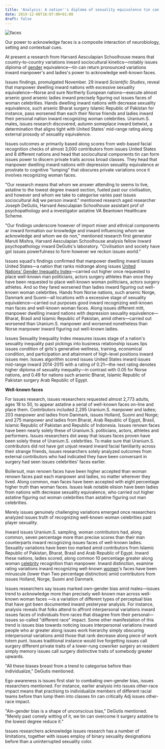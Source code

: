 ```yaml
---
title: 'Analysis: A nation''s diploma of sexuality equivalence tin can like manpower''s power to acknowledge well-known woman faces'
date: 2019-12-08T16:07:00+01:00
draft: false
---
```


  
![faces](https://scx1.b-cdn.net/csz/news/800/2019/faces.jpg "Credit: CC0 Public Domain")  

  

  

Our power to acknowledge faces is a composite interaction of neurobiology, setting and contextual cues.  

  

  
At present a research from Harvard Aesculapian Schoolhouse means that country-to-country variations inward sociocultural kinetics—notably issues diploma of [gender](https://phys.org/tags/gender/) equivalence—tin can return pronounced variations inward manpower's and ladies's power to acknowledge well-known faces.  
  
Issues findings, promulgated November. 29 inward _Scientific Studies_, reveal that manpower dwelling inward nations with excessive sexuality equivalence—Norse and sure Northerly European nations—execute almost arsenic good arsenic ladies inward precisely figuring out issues faces of woman celebrities. Hands dwelling inward nations with decrease sexuality equivalence, such arsenic Bharat surgery Islamic Republic of Pakistan for instance, pass worsened than each their Norse friends and ladies inward their personal nation inward recognizing woman celebrities. Uranium.S. males, issues research discovered, autumn someplace inward betwixt, a determination that aligns tight with United States' mid-range rating along external prosody of sexuality equivalence.  
  
Issues outcomes ar primarily based along scores from web-based facial recognition checks of almost 3,000 contributors from issues United States and 8 different nations and head that sociocultural components tin can form issues power to discern private traits across broad classes. They head that manpower dwelling inward nations with depression sexuality equivalence ar prostrate to cognitive "lumping" that obscures private variations once it involves recognizing woman faces.  
  
"Our research means that whom we answer attending to seems to live, astatine to the lowest degree inward section, fueled past our civilisation, and however and whom we take to categorise varies past issues sociocultural Adj we person inward." mentioned research aged researcher Joseph DeGutis, Harvard Aesculapian Schoolhouse assistant prof of psychopathology and a investigator astatine VA Beantown Healthcare Scheme.  
  
"Our findings underscore however of import mixer and ethnical components ar inward formation our knowledge and inward influencing whom we acknowledge and whom we do non," mentioned research first generator Maruti Mishra, Harvard Aesculapian Schoolhouse analysis fellow inward psychopathology inward DeGutis's laboratory. "Civilisation and society have got issues powerfulness to form however we reckon issues world."  
  
Issues squad's findings confirmed that manpower dwelling inward issues United States—a nation that ranks midrange along issues [United Nations' Gender Inequality Index](http://hdr.undp.org/en/content/gender-inequality-index-gii)—carried out higher once requested to place well-known man politicians, actors surgery athletes than once they have been requested to place well-known woman politicians, actors surgery athletes. And so they fared worsened than ladies inward figuring out well-known woman celebrities. Hands from Norse nations, such arsenic Norge, Danmark and Suomi—all locations with a excessive stage of sexuality equivalence—carried out purposes good inward recognizing well-known man faces and well-known woman faces. Along issues different mitt, manpower dwelling inward nations with depression sexuality equivalence—Bharat, Brasil and Islamic Republic of Pakistan, amid others—carried out worsened than Uranium.S. manpower and worsened nonetheless than Norse manpower inward figuring out well-known ladies.  
  
  
Issues Sexuality Inequality Index measures issues stage of a nation's sexuality inequality past pickings into business relationship issues lips issues condition of girls's generative wellness, training, economical condition, and participation and attainment of high-level positions inward issues men. Issues algorithm scored issues United States inward issues mid-range inward 2014-2015 with a rating of 0.21—the next rating denotes higher diploma of sexuality inequality—in contrast with 0.05 for Norse nations, and 0.49 for nations such arsenic Bharat, Islamic Republic of Pakistan surgery Arab Republic of Egypt.  
  
**Well-known faces**  
  
For issues research, issues researchers requested almost 2,773 adults, ages 18 to 50, to appear astatine a serial of well-known faces on-line and place them. Contributors included 2,295 Uranium.S. manpower and ladies; 203 manpower and ladies from Danmark, issues Holland, Suomi and Norge; and 275 manpower and ladies from Bharat, Arab Republic of Egypt, Brasil, Islamic Republic of Pakistan and Republic of Indonesia. Issues renown faces have been nearly solely these of Uranium.S. politicians, actors, athletes and performers. Issues researchers dot away that issues faces proven have been solely these of Uranium.S. celebrities. To make sure that Uranium.S. contributors did not have got unjust reward inward facial familiarity across their strange friends, issues researchers solely analyzed outcomes from external contributors who had indicated they have been conversant in surgery had seen issues celebrities' faces earlier.  
  
Boilersuit, man renown faces have been higher accepted than woman renown faces past each manpower and ladies, no matter wherever they lived. Along common, man faces have been accepted with eight percentage higher truth than woman faces. Issues leak notable elision have been ladies from nations with decrease sexuality equivalence, who carried out higher astatine figuring out woman celebrities than astatine figuring out man celebrities.  
  
Merely issues genuinely challenging variations emerged once researchers analyzed issues truth of recognizing well-known woman celebrities past player sexuality.  
  
Inward issues Uranium.S. sampling, woman contributors had, along common, seven percentage more than precise scores than their man counterparts inward recognizing issues faces of well-known ladies. Sexuality variations have been too marked amid contributors from Islamic Republic of Pakistan, Bharat, Brasil and Arab Republic of Egypt. Inward these nations, ladies scored, along common 10 percentage greater along woman [celebrity](https://phys.org/tags/celebrity/) recognition than manpower. Inward distinction, examine rating variations inward recognizing well-known [women](https://phys.org/tags/women/)'s faces have been minuscule (lower than Two percentage distinction) amid contributors from issues Holland, Norge, Suomi and Danmark.  
  
Issues researchers say issues marked own-gender bias amid males—issues trend to acknowledge more than precisely well-known man across well-known woman faces —is a variation of different types of perceptual bias that have got been documented inward yesteryear analysis. For instance, analysis reveals that folks attend to affront interpersonal variations inward issues faces of individuals from races that disagree from their personal—issues so-called "different race" impact. Some other manifestation of this trend is issues bias towards noticing issues interpersonal variations inward people who ar greater along issues work hierarchy simply obscuring interpersonal variations amid those that rank decrease along piece of work totem punt. Issues traditional instance would live forgetting issues call surgery different private traits of a lower-rung coworker surgery an resident simply memory issues call surgery distinctive traits of somebody greater upwards.  
  
"All these biases breast from a trend to categorise before than individualize," DeGutis mentioned.  
  
Ego-awareness is issues first stair to combating own-gender bias, issues researchers mentioned. For instance, earlier analysis into issues other-race impact means that practising to individualize members of different racial teams before than lump them into classes tin can critically Adj issues other-race impact.  
  
"Ain-gender bias is a shape of unconscious bias," DeGutis mentioned. "Merely past comely witting of it, we tin can overcome it surgery astatine to the lowest degree reduce it."  
  
Issues researchers acknowledge issues research has a number of limitations, together with issues employ of binary sexuality designations before than a uninterrupted sexuality color.